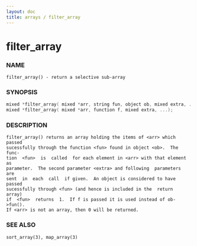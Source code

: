 ```yaml
---
layout: doc
title: arrays / filter_array
---
```

# filter_array

### NAME

    filter_array() - return a selective sub-array

### SYNOPSIS
```c
mixed *filter_array( mixed *arr, string fun, object ob, mixed extra, ... );
mixed *filter_array( mixed *arr, function f, mixed extra, ...);
```
### DESCRIPTION

    filter_array() returns an array holding the items of <arr> which passed
    sucessfully through the function <fun> found in object <ob>.  The func‐
    tion  <fun>  is  called  for each element in <arr> with that element as
    parameter.  The second parameter <extra> and following  parameters  are
    sent  in  each  call  if given.  An object is considered to have passed
    sucessfully through <fun> (and hence is included in the  return  array)
    if  <fun>  returns  1.  If f is passed it is used instead of ob->fun().
    If <arr> is not an array, then 0 will be returned.

### SEE ALSO

    sort_array(3), map_array(3)

